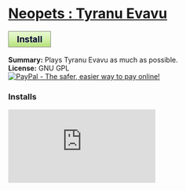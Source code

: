 # [Neopets : Tyranu Evavu](.)

[![Install](../../resources/image/install_button.jpg)](../../../../raw/master/scripts/Neopets_Tyranu_Evavu/28580.user.js)

**Summary:** Plays Tyranu Evavu as much as possible.<br />
**License:** GNU GPL<br />
[![PayPal - The safer, easier way to pay online!](https://www.paypalobjects.com/en_US/i/btn/btn_donate_SM.gif "PayPal - The safer, easier way to pay online!")](http://goo.gl/Fv19S)


### Installs
![Daily installs](http://gm.wesley.eti.br/count.php?id=scripts/scripts/Neopets_Tyranu_Evavu/28580.user.js&type=image)
